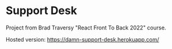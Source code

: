 # Support Desk

Project from Brad Traversy "React Front To Back 2022" course.

Hosted version: https://damn-support-desk.herokuapp.com/
